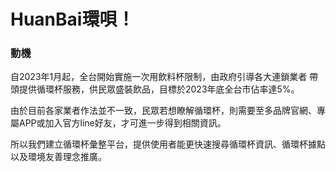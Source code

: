 <h1>HuanBai環唄！</h1>

<h3>動機</h3>
<p>自2023年1月起，全台開始實施一次用飲料杯限制，由政府引導各大連鎖業者
帶頭提供循環杯服務，供民眾盛裝飲品，目標於2023年底全台市佔率達5%。

由於目前各家業者作法並不一致，民眾若想瞭解循環杯，則需要至多品牌官網、專屬APP或加入官方line好友，才可進一步得到相關資訊。

所以我們建立循環杯彙整平台，提供使用者能更快速搜尋循環杯資訊、循環杯據點以及環境友善理念推廣。
</p>
